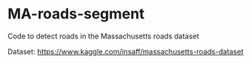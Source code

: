 # MA-roads-segment
Code to detect roads in the Massachusetts roads dataset

Dataset:
https://www.kaggle.com/insaff/massachusetts-roads-dataset
